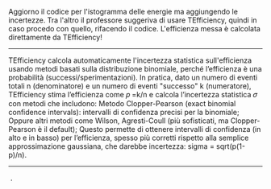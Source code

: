Aggiorno il codice per l'istogramma delle energie ma aggiungendo le incertezze. Tra l'altro il professore suggeriva di usare
TEfficiency, quindi in caso procedo con quello, rifacendo il codice.
L'efficienza messa è calcolata direttamente da TEfficiency!
*****************
TEfficiency calcola automaticamente l'incertezza statistica sull'efficienza usando metodi basati sulla distribuzione binomiale, perché l’efficienza è una probabilità (successi/sperimentazioni).
In pratica, dato un numero di eventi totali n (denominatore) e un numero di eventi "successo" k (numeratore), TEfficiency stima l’efficienza come 𝑝 =k/n e calcola l’incertezza statistica 𝜎 con metodi che includono:
Metodo Clopper-Pearson (exact binomial confidence intervals): intervalli di confidenza precisi per la binomiale;
Oppure altri metodi come Wilson, Agresti-Coull (più sofisticati, ma Clopper-Pearson è il default);
Questo permette di ottenere intervalli di confidenza (in alto e in basso) per l’efficienza, spesso più corretti rispetto alla semplice approssimazione gaussiana, che darebbe incertezza:
sigma = sqrt(p(1-p)/n).
******************

​
 .
